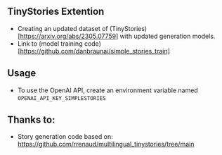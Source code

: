 ## TinyStories Extention
- Creating an updated dataset of (TinyStories)[https://arxiv.org/abs/2305.07759] with updated generation models.
- Link to (model training code)[https://github.com/danbraunai/simple_stories_train]

## Usage
- To use the OpenAI API, create an environment variable named `OPENAI_API_KEY_SIMPLESTORIES`

## Thanks to:
- Story generation code based on: https://github.com/rrenaud/multilingual_tinystories/tree/main
